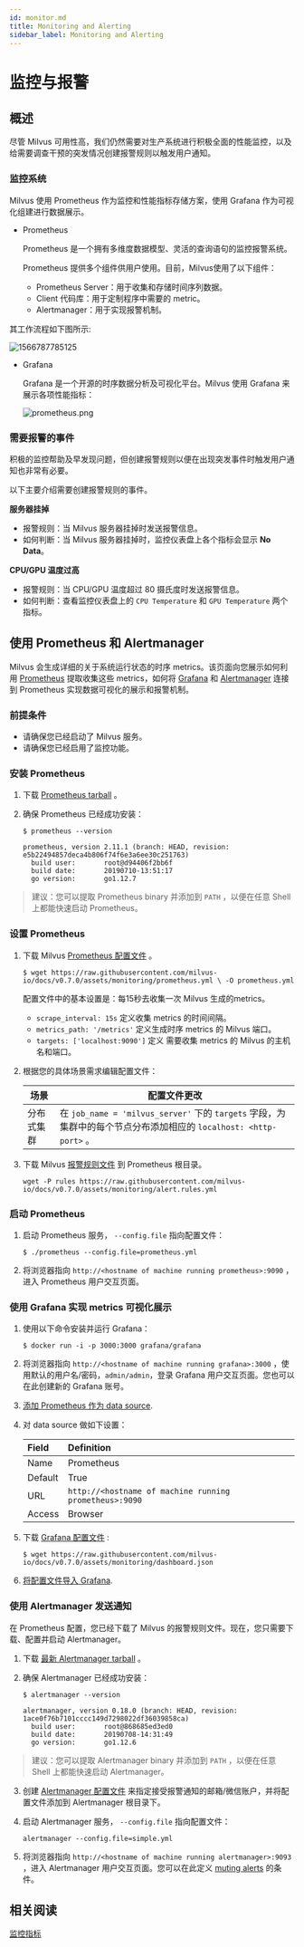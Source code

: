 ```yaml
---
id: monitor.md
title: Monitoring and Alerting
sidebar_label: Monitoring and Alerting
---
```


# 监控与报警

## 概述

尽管 Milvus 可用性高，我们仍然需要对生产系统进行积极全面的性能监控，以及给需要调查干预的突发情况创建报警规则以触发用户通知。

### 监控系统

Milvus 使用 Prometheus 作为监控和性能指标存储方案，使用 Grafana 作为可视化组建进行数据展示。

- Prometheus

  Prometheus 是一个拥有多维度数据模型、灵活的查询语句的监控报警系统。

  Prometheus 提供多个组件供用户使用。目前，Milvus使用了以下组件：

  - Prometheus Server：用于收集和存储时间序列数据。
  - Client 代码库：用于定制程序中需要的 metric。
  - Alertmanager：用于实现报警机制。

其工作流程如下图所示:

![1566787785125](https://raw.githubusercontent.com/milvus-io/docs/v0.7.0/assets/monitoring/monitoring.png)

- Grafana

  Grafana 是一个开源的时序数据分析及可视化平台。Milvus 使用 Grafana 来展示各项性能指标：

  ![prometheus.png](https://raw.githubusercontent.com/milvus-io/docs/v0.7.0/assets/prometheus.png)

### 需要报警的事件

积极的监控帮助及早发现问题，但创建报警规则以便在出现突发事件时触发用户通知也非常有必要。

以下主要介绍需要创建报警规则的事件。

**服务器挂掉**

- 报警规则：当 Milvus 服务器挂掉时发送报警信息。
- 如何判断：当 Milvus 服务器挂掉时，监控仪表盘上各个指标会显示 **No Data**。

**CPU/GPU 温度过高**

- 报警规则：当 CPU/GPU 温度超过 80 摄氏度时发送报警信息。
- 如何判断：查看监控仪表盘上的 `CPU Temperature` 和  `GPU Temperature` 两个指标。

## 使用 Prometheus 和 Alertmanager

Milvus 会生成详细的关于系统运行状态的时序 metrics。该页面向您展示如何利用 [Prometheus](https://prometheus.io/) 提取收集这些 metrics，如何将 [Grafana](https://grafana.com/) 和 [Alertmanager](https://prometheus.io/docs/alerting/alertmanager/) 连接到 Prometheus 实现数据可视化的展示和报警机制。

### 前提条件

- 请确保您已经启动了 Milvus 服务。
- 请确保您已经启用了监控功能。

### 安装 Prometheus

1. 下载 [Prometheus tarball](https://prometheus.io/download/) 。

2. 确保 Prometheus 已经成功安装：

   ```shell
   $ prometheus --version
   ```

   ```shell
   prometheus, version 2.11.1 (branch: HEAD, revision: e5b22494857deca4b806f74f6e3a6ee30c251763)
     build user:       root@d94406f2bb6f
     build date:       20190710-13:51:17
     go version:       go1.12.7
   ```

> 建议：您可以提取 Prometheus binary 并添加到 `PATH` ，以便在任意 Shell 上都能快速启动 Prometheus。

### 设置 Prometheus

1. 下载 Milvus [Prometheus 配置文件](https://github.com/milvus-io/docs/blob/v0.7.0/assets/monitoring/prometheus.yml) 。

   ```shell
   $ wget https://raw.githubusercontent.com/milvus-io/docs/v0.7.0/assets/monitoring/prometheus.yml \ -O prometheus.yml
   ```

   配置文件中的基本设置是：每15秒去收集一次 Milvus 生成的metrics。 

   - `scrape_interval: 15s` 定义收集 metrics 的时间间隔。
   - `metrics_path: '/metrics'` 定义生成时序 metrics 的 Milvus 端口。
   - `targets: ['localhost:9090']` 定义 需要收集 metrics 的 Milvus 的主机名和端口。

2. 根据您的具体场景需求编辑配置文件：

   | 场景       | 配置文件更改                                                 |
   | ---------- | ------------------------------------------------------------ |
   | 分布式集群 | 在 `job_name = 'milvus_server'` 下的 `targets` 字段，为集群中的每个节点分布添加相应的 `localhost: <http-port>` 。 |

3. 下载 Milvus [报警规则文件](https://github.com/milvus-io/docs/blob/v0.7.0/assets/monitoring/alert.rules.yml) 到 Prometheus 根目录。

   ```shell
   wget -P rules https://raw.githubusercontent.com/milvus-io/docs/v0.7.0/assets/monitoring/alert.rules.yml
   ```

### 启动 Prometheus

1. 启动 Prometheus 服务， `--config.file` 指向配置文件：

   ```shell
   $ ./prometheus --config.file=prometheus.yml
   ```

2. 将浏览器指向 `http://<hostname of machine running prometheus>:9090` ，进入 Prometheus 用户交互页面。

### 使用 Grafana 实现 metrics 可视化展示

1. 使用以下命令安装并运行 Grafana：

   ```
   $ docker run -i -p 3000:3000 grafana/grafana
   ```

2. 将浏览器指向 `http://<hostname of machine running grafana>:3000` ，使用默认的用户名/密码，`admin/admin`，登录 Grafana 用户交互页面。您也可以在此创建新的 Grafana 账号。

3. [添加 Prometheus 作为 data source](https://grafana.com/docs/grafana/latest/features/datasources/prometheus/).

4. 对 data source 做如下设置：

   | Field   | Definition                                             |
   | :------ | :----------------------------------------------------- |
   | Name    | Prometheus                                             |
   | Default | True                                                   |
   | URL     | `http://<hostname of machine running prometheus>:9090` |
   | Access  | Browser                                                |

5. 下载 [Grafana 配置文件](https://github.com/milvus-io/docs/blob/v0.7.0/assets/monitoring/dashboard.json) :

   ```shell
   $ wget https://raw.githubusercontent.com/milvus-io/docs/v0.7.0/assets/monitoring/dashboard.json
   ```

6. [将配置文件导入 Grafana](http://docs.grafana.org/reference/export_import/#importing-a-dashboard).

### 使用 Alertmanager 发送通知

在 Prometheus 配置，您已经下载了 Milvus 的报警规则文件。现在，您只需要下载、配置并启动 Alertmanager。

1. 下载 [最新 Alertmanager tarball](https://prometheus.io/download/#alertmanager) 。

2. 确保 Alertmanager 已经成功安装：

   ```shell
   $ alertmanager --version
   ```

   ```shell
   alertmanager, version 0.18.0 (branch: HEAD, revision: 1ace0f76b7101cccc149d7298022df36039858ca)
     build user:       root@868685ed3ed0
     build date:       20190708-14:31:49
     go version:       go1.12.6
   ```

> 建议：您可以提取 Alertmanager binary 并添加到 `PATH` ，以便在任意 Shell 上都能快速启动 Alertmanager。

3. 创建 [Alertmanager 配置文件](https://prometheus.io/docs/alerting/configuration/) 来指定接受报警通知的邮箱/微信账户，并将配置文件添加到 Alertmanager 根目录下。

4. 启动 Alertmanager 服务， `--config.file` 指向配置文件：

   ```shell
   alertmanager --config.file=simple.yml
   ```

5. 将浏览器指向 `http://<hostname of machine running alertmanager>:9093` ，进入 Alertmanager 用户交互页面。您可以在此定义 [muting alerts](https://prometheus.io/docs/alerting/alertmanager/#silences) 的条件。

## 相关阅读

[监控指标](../reference/monitoring_metrics.md)
